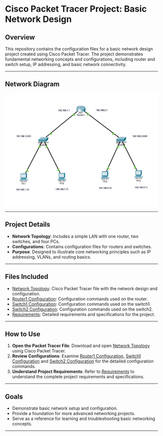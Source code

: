 # Cisco Packet Tracer Project: Basic Network Design

## **Overview**

This repository contains the configuration files for a basic network design project created using Cisco Packet Tracer. The project demonstrates fundamental networking concepts and configurations, including router and switch setup, IP addressing, and basic network connectivity.

---

## Network Diagram

![Network Diagram](diagrams/network_diagram.png)

---

## **Project Details**

- **Network Topology**: Includes a simple LAN with one router, two switches, and four PCs.
- **Configurations**: Contains configuration files for routers and switches.
- **Purpose**: Designed to illustrate core networking principles such as IP addressing, VLANs, and routing basics.

---

## **Files Included**

- [Network Topology](network_topology.pkt): Cisco Packet Tracer file with the network design and configuration.
- [Router1 Configuration](configs/router1_config.md): Configuration commands used on the router.
- [Switch1 Configuration](configs/switch1_config.md): Configuration commands used on the switch1.
- [Switch2 Configuration](configs/switch2_config.md): Configuration commands used on the switch2.
- [Requirements](requirements.md): Detailed requirements and specifications for the project.

---

## **How to Use**

1. **Open the Packet Tracer File**: Download and open [Network Topology](network_topology.pkt) using Cisco Packet Tracer.
2. **Review Configurations**: Examine [Router1 Configuration](configs/router1_config.md), [Switch1 Configuration](configs/switch1_config.md) and [Switch2 Configuration](configs/switch2_config.md) for the detailed configuration commands.
3. **Understand Project Requirements**: Refer to [Requirements](requirements.md) to understand the complete project requirements and specifications.

---

## **Goals**

- Demonstrate basic network setup and configuration.
- Provide a foundation for more advanced networking projects.
- Serve as a reference for learning and troubleshooting basic networking concepts.

---
